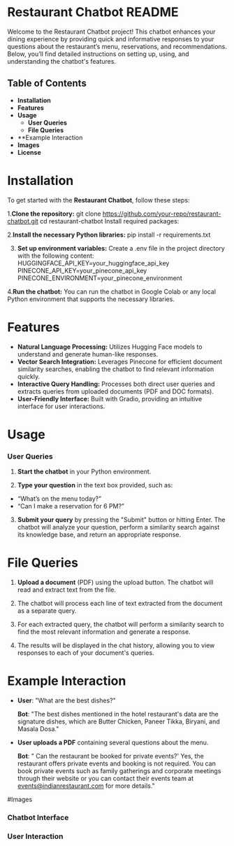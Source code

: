 # Restaurant Chatbot README

Welcome to the Restaurant Chatbot project! This chatbot enhances your dining experience by providing quick and informative responses to your questions about the restaurant’s menu, reservations, and recommendations. Below, you’ll find detailed instructions on setting up, using, and understanding the chatbot's features.

## Table of Contents
- **Installation**
- **Features**
- **Usage**
  -  **User Queries**
  -  **File Queries**
- **Example Interaction
- **Images**
- **License**

# Installation
To get started with the **Restaurant Chatbot**, follow these steps:

1.**Clone the repository:**
git clone https://github.com/your-repo/restaurant-chatbot.git
cd restaurant-chatbot
Install required packages:

2.**Install the necessary Python libraries:**
pip install -r requirements.txt

3. **Set up environment variables:**
Create a .env file in the project directory with the following content:
HUGGINGFACE_API_KEY=your_huggingface_api_key
PINECONE_API_KEY=your_pinecone_api_key
PINECONE_ENVIRONMENT=your_pinecone_environment

4.**Run the chatbot:**
You can run the chatbot in Google Colab or any local Python environment that supports the necessary libraries.

# Features
- **Natural Language Processing:** Utilizes Hugging Face models to understand and generate human-like responses.
- **Vector Search Integration:** Leverages Pinecone for efficient document similarity searches, enabling the chatbot to find relevant information quickly.
- **Interactive Query Handling:** Processes both direct user queries and extracts queries from uploaded documents (PDF and DOC formats).
- **User-Friendly Interface:** Built with Gradio, providing an intuitive interface for user interactions.

# Usage
### User Queries
1. **Start the chatbot** in your Python environment.

2. **Type your question** in the text box provided, such as:

- “What’s on the menu today?”
- “Can I make a reservation for 6 PM?”
3. **Submit your query** by pressing the "Submit" button or hitting Enter. The chatbot will analyze your question, perform a similarity search against its knowledge base, and return an appropriate response.

# File Queries
1. **Upload a document** (PDF) using the upload button. The chatbot will read and extract text from the file.

2. The chatbot will process each line of text extracted from the document as a separate query.

3. For each extracted query, the chatbot will perform a similarity search to find the most relevant information and generate a response.

4. The results will be displayed in the chat history, allowing you to view responses to each of your document's queries.

# Example Interaction
- **User**: "What are the best dishes?"

  **Bot**: "The best dishes mentioned in the hotel restaurant's data are the signature dishes, which are Butter Chicken, Paneer Tikka, Biryani, and Masala Dosa."

- **User uploads a PDF** containing several questions about the menu.

  **Bot**:  " Can the restaurant be booked for private events?' Yes, the restaurant offers private events and booking is not required. You can book private events such as family gatherings and corporate meetings through their website or you can contact their events team at events@indianrestaurant.com for more details."

#Images
### Chatbot Interface

### User Interaction
